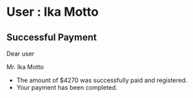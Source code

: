 User : Ika Motto
=============

Successful Payment
---------------------

Dear user

Mr. Ika Motto

* The amount of $4270 was successfully paid and registered.
*  Your payment has been completed.

  
  
  ##
